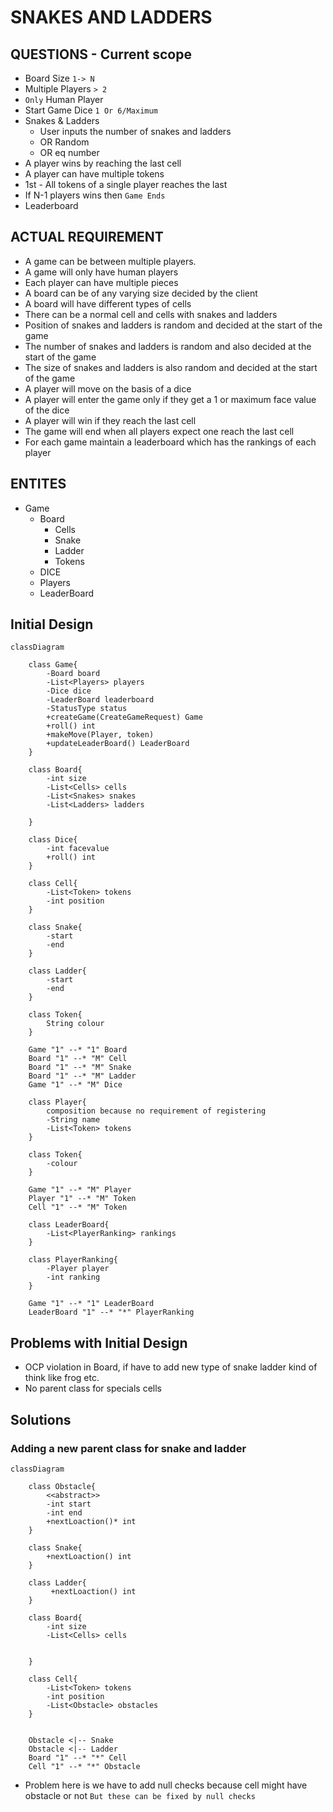 # SNAKES AND LADDERS

## QUESTIONS - Current scope
- Board Size `1-> N`
- Multiple Players `> 2`
- `Only` Human Player
- Start Game Dice `1 Or 6/Maximum`
- Snakes & Ladders
    - User inputs the number of snakes and ladders
    - OR Random
    - OR eq number
- A player wins by reaching the last cell
- A player can have multiple tokens
- 1st - All tokens of a single player reaches the last
- If N-1 players wins then `Game Ends`
- Leaderboard

## ACTUAL REQUIREMENT
- A game can be between multiple players.
- A game will only have human players
- Each player can have multiple pieces
- A board can be of any varying size decided by the client
- A board will have different types of cells
- There can be a normal cell and cells with snakes and ladders
- Position of snakes and ladders is random and decided at the start of the game
- The number of snakes and ladders is random and also decided at the start of the game
- The size of snakes and ladders is also random and decided at the start of the game
- A player will move on the basis of a dice
- A player will enter the game only if they get a 1 or maximum face value of the dice
- A player will win if they reach the last cell
- The game will end when all players expect one reach the last cell
- For each game maintain a leaderboard which has the rankings of each player

## ENTITES

- Game
    - Board
        - Cells
        - Snake
        - Ladder
        - Tokens
    - DICE
    - Players
    - LeaderBoard

## Initial Design

```mermaid
classDiagram
 
    class Game{
        -Board board
        -List<Players> players
        -Dice dice
        -LeaderBoard leaderboard
        -StatusType status
        +createGame(CreateGameRequest) Game
        +roll() int
        +makeMove(Player, token)
        +updateLeaderBoard() LeaderBoard
    }

    class Board{
        -int size
        -List<Cells> cells
        -List<Snakes> snakes
        -List<Ladders> ladders

    }

    class Dice{
        -int facevalue
        +roll() int
    }

    class Cell{
        -List<Token> tokens
        -int position
    }

    class Snake{
        -start
        -end
    }

    class Ladder{
        -start
        -end
    }

    class Token{
        String colour
    }

    Game "1" --* "1" Board
    Board "1" --* "M" Cell
    Board "1" --* "M" Snake
    Board "1" --* "M" Ladder
    Game "1" --* "M" Dice
    
    class Player{
        composition because no requirement of registering
        -String name
        -List<Token> tokens
    }

    class Token{
        -colour
    }

    Game "1" --* "M" Player
    Player "1" --* "M" Token
    Cell "1" --* "M" Token

    class LeaderBoard{
        -List<PlayerRanking> rankings
    }

    class PlayerRanking{
        -Player player
        -int ranking
    }

    Game "1" --* "1" LeaderBoard
    LeaderBoard "1" --* "*" PlayerRanking
```

## Problems with Initial Design
- OCP violation in Board, if have to add new type of snake ladder kind of think like frog etc.
- No parent class for specials cells

## Solutions

### Adding a new parent class for snake and ladder

```mermaid
classDiagram

    class Obstacle{
        <<abstract>>
        -int start
        -int end
        +nextLoaction()* int
    }

    class Snake{
        +nextLoaction() int
    }

    class Ladder{
         +nextLoaction() int
    }

    class Board{
        -int size
        -List<Cells> cells
        

    }

    class Cell{
        -List<Token> tokens
        -int position
        -List<Obstacle> obstacles
    }


    Obstacle <|-- Snake
    Obstacle <|-- Ladder
    Board "1" --* "*" Cell
    Cell "1" --* "*" Obstacle

```

- Problem here is we have to add null checks because cell might have obstacle or not
`But these can be fixed by null checks`
